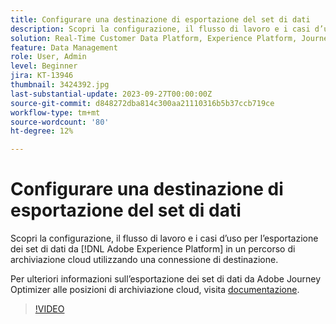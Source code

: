 ```yaml
---
title: Configurare una destinazione di esportazione del set di dati
description: Scopri la configurazione, il flusso di lavoro e i casi d’uso per l’esportazione dei set di dati da [!DNL Adobe Experience Platform] in un percorso di archiviazione cloud utilizzando una connessione di destinazione.
solution: Real-Time Customer Data Platform, Experience Platform, Journey Optimizer
feature: Data Management
role: User, Admin
level: Beginner
jira: KT-13946
thumbnail: 3424392.jpg
last-substantial-update: 2023-09-27T00:00:00Z
source-git-commit: d848272dba814c300aa21110316b5b37ccb719ce
workflow-type: tm+mt
source-wordcount: '80'
ht-degree: 12%

---
```


# Configurare una destinazione di esportazione del set di dati

Scopri la configurazione, il flusso di lavoro e i casi d’uso per l’esportazione dei set di dati da [!DNL Adobe Experience Platform] in un percorso di archiviazione cloud utilizzando una connessione di destinazione.

Per ulteriori informazioni sull’esportazione dei set di dati da Adobe Journey Optimizer alle posizioni di archiviazione cloud, visita [documentazione](https://experienceleague.adobe.com/docs/journey-optimizer/using/data-management/datasets/export-datasets.html?lang=it).

>[!VIDEO](https://video.tv.adobe.com/v/3424392/?learn=on)
